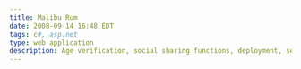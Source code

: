 ```yaml
---
title: Malibu Rum
date: 2008-09-14 16:48 EDT
tags: c#, asp.net
type: web application
description: Age verification, social sharing functions, deployment, server configuration and management for Malibu's promotional site
---
```


